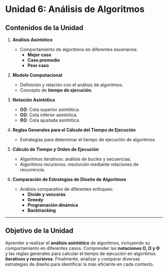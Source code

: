 # Unidad 6: Análisis de Algoritmos

## Contenidos de la Unidad

1. **Análisis Asintótico**  
   - Comportamiento de algoritmos en diferentes escenarios:  
     - **Mejor caso**  
     - **Caso promedio**  
     - **Peor caso**

2. **Modelo Computacional**  
   - Definición y relación con el análisis de algoritmos.  
   - Concepto de **tiempo de ejecución**.

3. **Notación Asintótica**  
   - **O()**: Cota superior asintótica.  
   - **Ω()**: Cota inferior asintótica.  
   - **Θ()**: Cota ajustada asintótica.

4. **Reglas Generales para el Cálculo del Tiempo de Ejecución**  
   - Estrategias para determinar el tiempo de ejecución de algoritmos.

5. **Cálculo de Tiempo y Orden de Ejecución**  
   - Algoritmos iterativos: análisis de bucles y secuencias.  
   - Algoritmos recursivos: resolución mediante relaciones de recurrencia.

6. **Comparación de Estrategias de Diseño de Algoritmos**  
   - Análisis comparativo de diferentes enfoques:  
     - **Divide y vencerás**  
     - **Greedy**  
     - **Programación dinámica**  
     - **Backtracking**

---

## Objetivo de la Unidad

Aprender a realizar el **análisis asintótico** de algoritmos, incluyendo su comportamiento en diferentes casos. Comprender las **notaciones O, Ω y Θ** y las reglas generales para calcular el tiempo de ejecución en algoritmos **iterativos y recursivos**. Finalmente, analizar y comparar diversas estrategias de diseño para identificar la más eficiente en cada contexto.

